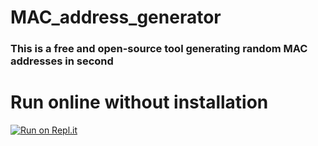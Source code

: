 # MAC_address_generator


### This is a free and open-source tool generating random MAC addresses in second


<h1> Run online without installation </h1>


[![Run on Repl.it](https://user-images.githubusercontent.com/27065646/92304596-bf719b00-ef7f-11ea-987f-2c1f3c323088.png)](https://repl.it/github/deadlysnowman3308/MAC_address_generator)
